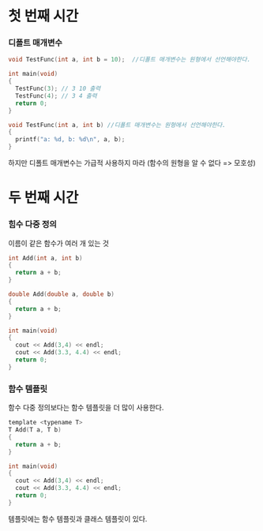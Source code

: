 # 첫 번째 시간

### 디폴트 매개변수

```c
void TestFunc(int a, int b = 10);  //디폴트 매개변수는 원형에서 선언해야한다.

int main(void)
{
  TestFunc(3); // 3 10 출력
  TestFunc(4); // 3 4 출력
  return 0;
}

void TestFunc(int a, int b) //디폴트 매개변수는 원형에서 선언해야한다.
{
  printf("a: %d, b: %d\n", a, b);
}
```

하지만 디폴트 매개변수는 가급적 사용하지 마라 (함수의 원형을 알 수 없다 => 모호성)
 
# 두 번째 시간
 
### 힘수 다중 정의

이름이 같은 함수가 여러 개 있는 것

```c
int Add(int a, int b)
{
  return a + b;
}

double Add(double a, double b)
{
  return a + b;
}

int main(void)
{
  cout << Add(3,4) << endl;
  cout << Add(3.3, 4.4) << endl;
  return 0;
}
```

### 함수 템플릿

함수 다중 정의보다는 함수 템플릿을 더 많이 사용한다.

```c
template <typename T>
T Add(T a, T b)
{
  return a + b;
}

int main(void)
{
  cout << Add(3,4) << endl;
  cout << Add(3.3, 4.4) << endl;
  return 0;
}
```

템플릿에는 함수 템플릿과 클래스 템플릿이 있다.
